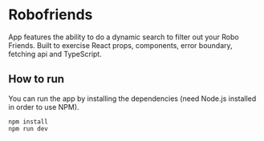 # Robofriends

App features the ability to do a dynamic search to filter out your Robo Friends. Built to exercise React props, components, error boundary, fetching api and TypeScript.

## How to run

You can run the app by installing the dependencies (need Node.js installed in order to use NPM).
```
npm install
npm run dev
```